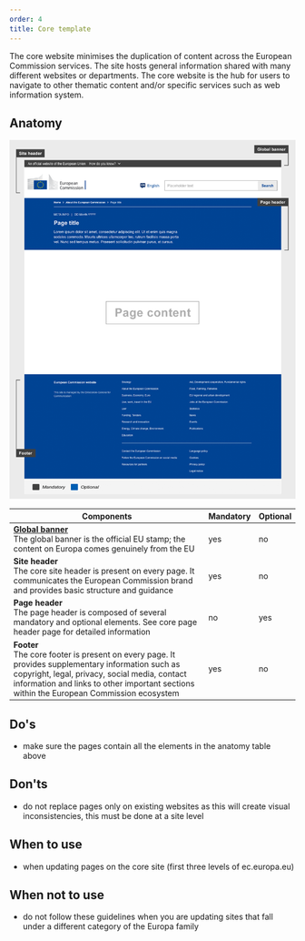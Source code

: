 ```yaml
---
order: 4
title: Core template
---
```

The core website minimises the duplication of content across the European Commission services. The site hosts general information shared with many different websites or departments. The core website is the hub for users to navigate to other thematic content and/or specific services such as web information system.

## Anatomy

![anatomy](/cms-images/core-template.png "Core website")

| Components                                                                                                                                                                                                                                          | Mandatory | Optional |
| --------------------------------------------------------------------------------------------------------------------------------------------------------------------------------------------------------------------------------------------------- | --------- | -------- |
| **[Global banner](https://webgate.ec.europa.eu/fpfis/wikis/pages/viewpage.action?spaceKey=webtools&title=Global+banner)**<br />The global banner is the official EU stamp; the content on Europa comes genuinely from the EU                        | yes       | no       |
| **Site header**<br /> The core site header is present on every page. It communicates the European Commission brand and provides basic structure and guidance                                                                                        | yes       | no       |
| **Page header**<br />The page header is composed of several mandatory and optional elements. See core page header page for detailed information                                                                                                     | no        | yes      |
| **Footer**<br />The core footer is present on every page. It provides supplementary information such as copyright, legal, privacy, social media, contact information and links to other important sections within the European Commission ecosystem | yes       | no       |

## Do's

- make sure the pages contain all the elements in the anatomy table above

## Don'ts

- do not replace pages only on existing websites as this will create visual inconsistencies, this must be done at a site level

## When to use

- when updating pages on the core site (first three levels of ec.europa.eu)

## When not to use

- do not follow these guidelines when you are updating sites that fall under a different category of the Europa family
